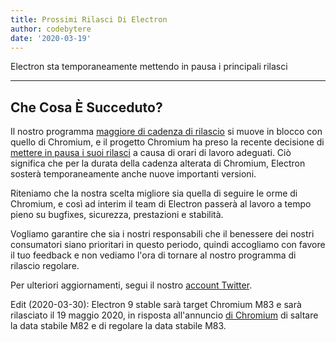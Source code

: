 ```yaml
---
title: Prossimi Rilasci Di Electron
author: codebytere
date: '2020-03-19'
---
```


Electron sta temporaneamente mettendo in pausa i principali rilasci

---

## Che Cosa È Succeduto?

Il nostro programma [maggiore di cadenza di rilascio](https://www.electronjs.org/blog/12-week-cadence) si muove in blocco con quello di Chromium, e il progetto Chromium ha preso la recente decisione di [mettere in pausa i suoi rilasci](https://blog.chromium.org/2020/03/upcoming-chrome-releases.html) a causa di orari di lavoro adeguati. Ciò significa che per la durata della cadenza alterata di Chromium, Electron sosterà temporaneamente anche nuove importanti versioni.

Riteniamo che la nostra scelta migliore sia quella di seguire le orme di Chromium, e così ad interim il team di Electron passerà al lavoro a tempo pieno su bugfixes, sicurezza, prestazioni e stabilità.

Vogliamo garantire che sia i nostri responsabili che il benessere dei nostri consumatori siano prioritari in questo periodo, quindi accogliamo con favore il tuo feedback e non vediamo l'ora di tornare al nostro programma di rilascio regolare.

Per ulteriori aggiornamenti, segui il nostro [account Twitter](https://twitter.com/electronjs).

Edit (2020-03-30): Electron 9 stable sarà target Chromium M83 e sarà rilasciato il 19 maggio 2020, in risposta all'annuncio [di Chromium](https://chromereleases.googleblog.com/2020/03/chrome-and-chrome-os-release-updates.html) di saltare la data stabile M82 e di regolare la data stabile M83.
